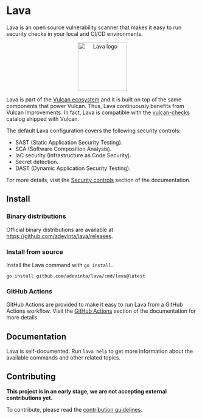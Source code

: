 # Lava

Lava is an open source vulnerability scanner that makes it easy to run
security checks in your local and CI/CD environments.

<p align="center"><img width="128" alt="Lava logo" src="https://github.com/adevinta/lava-resources/releases/download/logo/v0.1.0/lava_512px.png"></p>

Lava is part of the [Vulcan ecosystem] and it is built on top of the
same components that power Vulcan.
Thus, Lava continuously benefits from Vulcan improvements.
In fact, Lava is compatible with the [vulcan-checks] catalog shipped
with Vulcan.

The default Lava configuration covers the following security controls:
- SAST (Static Application Security Testing).
- SCA (Software Composition Analysis).
- IaC security (Infrastructure as Code Security).
- Secret detection.
- DAST (Dynamic Application Security Testing).

For more details, visit the [Security controls] section
of the documentation.

## Install

### Binary distributions

Official binary distributions are available at
<https://github.com/adevinta/lava/releases>.

### Install from source

Install the Lava command with `go install`.

```shell
go install github.com/adevinta/lava/cmd/lava@latest
```

### GitHub Actions

GitHub Actions are provided to make it easy to run Lava from a GitHub
Actions workflow.
Visit the [GitHub Actions] section of the documentation for more
details.

## Documentation

Lava is self-documented.
Run `lava help` to get more information about the available commands
and other related topics.

## Contributing

**This project is in an early stage, we are not accepting external
contributions yet.**

To contribute, please read the [contribution guidelines].


[Vulcan ecosystem]: https://adevinta.github.io/vulcan-docs
[vulcan-checks]: https://github.com/adevinta/vulcan-checks
[Security controls]: controls.md
[GitHub Actions]: github_actions.md
[contribution guidelines]: https://github.com/adevinta/lava/blob/main/CONTRIBUTING.md
